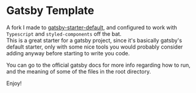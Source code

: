 # Gatsby Template

A fork I made to [gatsby-starter-default](https://github.com/gatsbyjs/gatsby-starter-default), and configured to work with `Typescript` and `styled-components` off the bat.  
This is a great starter for a gatsby project, since it's basically gatsby's default starter, only with some nice tools you would probably consider adding anyway before starting to write you code.

You can go to the official gatsby docs for more info regarding how to run, and the meaning of some of the files in the root directory.

Enjoy!
